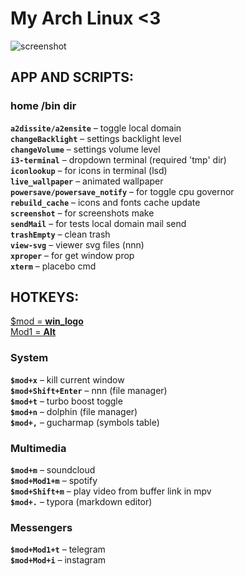 # My Arch Linux <3

![screenshot](screenshot.png)

## APP AND SCRIPTS:

### home /bin dir
**`a2dissite/a2ensite`** – toggle local domain  
**`changeBacklight`** – settings backlight level  
**`changeVolume`** – settings volume level  
**`i3-terminal`** – dropdown terminal (required 'tmp' dir)  
**`iconlookup`** – for icons in terminal (lsd)  
**`live_wallpaper`** – animated wallpaper  
**`powersave/powersave_notify`** – for toggle cpu governor  
**`rebuild_cache`** – icons and fonts cache update  
**`screenshot`** – for screenshots make  
**`sendMail`** – for tests local domain mail send  
**`trashEmpty`** – clean trash  
**`view-svg`** – viewer svg files (nnn)  
**`xproper`** – for get window prop  
**`xterm`** – placebo cmd  

## HOTKEYS:
<u>$mod = **win_logo**</u>  
<u>Mod1 = **Alt**</u>

### System
**`$mod+x`** – kill current window  
**`$mod+Shift+Enter`** – nnn (file manager)  
**`$mod+t`** – turbo boost toggle  
**`$mod+n`** – dolphin (file manager)  
**`$mod+,`** – gucharmap (symbols table)

### Multimedia
**`$mod+m`** – soundcloud  
**`$mod+Mod1+m`** – spotify  
**`$mod+Shift+m`** – play video from buffer link in mpv  
**`$mod+.`** – typora (markdown editor)

### Messengers
**`$mod+Mod1+t`** – telegram  
**`$mod+Mod+i`** – instagram

